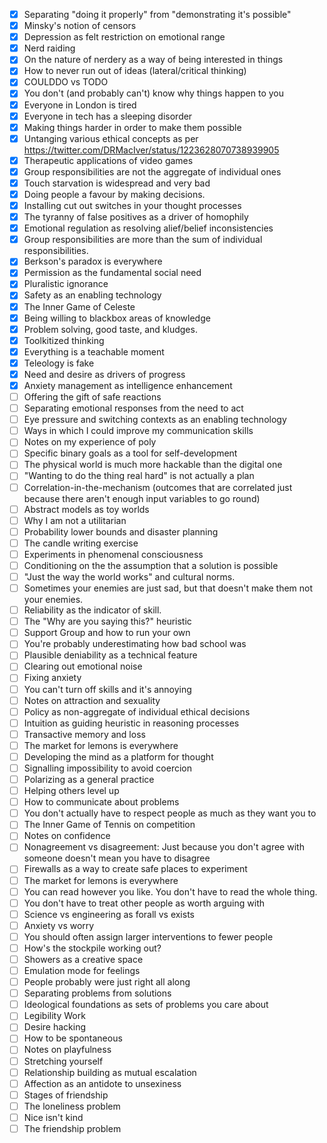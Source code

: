 * [x] Separating "doing it properly" from "demonstrating it's possible"
* [x] Minsky's notion of censors
* [x] Depression as felt restriction on emotional range
* [x] Nerd raiding
* [x] On the nature of nerdery as a way of being interested in things
* [x] How to never run out of ideas (lateral/critical thinking)
* [x] COULDDO vs TODO
* [x] You don't (and probably can't) know why things happen to you
* [x] Everyone in London is tired
* [x] Everyone in tech has a sleeping disorder
* [x] Making things harder in order to make them possible
* [x] Untanging various ethical concepts as per https://twitter.com/DRMacIver/status/1223628070738939905
* [x] Therapeutic applications of video games
* [x] Group responsibilities are not the aggregate of individual ones
* [x] Touch starvation is widespread and very bad
* [x] Doing people a favour by making decisions.
* [x] Installing cut out switches in your thought processes
* [x] The tyranny of false positives as a driver of homophily
* [x] Emotional regulation as resolving alief/belief inconsistencies
* [x] Group responsibilities are more than the sum of individual responsibilities.
* [x] Berkson's paradox is everywhere
* [x] Permission as the fundamental social need
* [x] Pluralistic ignorance
* [x] Safety as an enabling technology
* [x] The Inner Game of Celeste
* [x] Being willing to blackbox areas of knowledge
* [x] Problem solving, good taste, and kludges.
* [x] Toolkitized thinking
* [x] Everything is a teachable moment
* [x] Teleology is fake
* [x] Need and desire as drivers of progress
* [x] Anxiety management as intelligence enhancement
* [ ] Offering the gift of safe reactions
* [ ] Separating emotional responses from the need to act
* [ ] Eye pressure and switching contexts as an enabling technology
* [ ] Ways in which I could improve my communication skills
* [ ] Notes on my experience of poly
* [ ] Specific binary goals as a tool for self-development
* [ ] The physical world is much more hackable than the digital one
* [ ] "Wanting to do the thing real hard" is not actually a plan
* [ ] Correlation-in-the-mechanism (outcomes that are correlated just because there aren't enough input variables to go round)
* [ ] Abstract models as toy worlds
* [ ] Why I am not a utilitarian
* [ ] Probability lower bounds and disaster planning
* [ ] The candle writing exercise
* [ ] Experiments in phenomenal consciousness
* [ ] Conditioning on the the assumption that a solution is possible
* [ ] "Just the way the world works" and cultural norms.
* [ ] Sometimes your enemies are just sad, but that doesn't make them not your enemies.
* [ ] Reliability as the indicator of skill.
* [ ] The "Why are you saying this?" heuristic
* [ ] Support Group and how to run your own
* [ ] You're probably underestimating how bad school was
* [ ] Plausible deniability as a technical feature
* [ ] Clearing out emotional noise
* [ ] Fixing anxiety
* [ ] You can't turn off skills and it's annoying
* [ ] Notes on attraction and sexuality
* [ ] Policy as non-aggregate of individual ethical decisions
* [ ] Intuition as guiding heuristic in reasoning processes
* [ ] Transactive memory and loss
* [ ] The market for lemons is everywhere
* [ ] Developing the mind as a platform for thought
* [ ] Signalling impossibility to avoid coercion
* [ ] Polarizing as a general practice
* [ ] Helping others level up
* [ ] How to communicate about problems
* [ ] You don't actually have to respect people as much as they want you to
* [ ] The Inner Game of Tennis on competition
* [ ] Notes on confidence
* [ ] Nonagreement vs disagreement: Just because you don't agree with someone doesn't mean you have to disagree
* [ ] Firewalls as a way to create safe places to experiment
* [ ] The market for lemons is everywhere
* [ ] You can read however you like. You don't have to read the whole thing.
* [ ] You don't have to treat other people as worth arguing with
* [ ] Science vs engineering as forall vs exists
* [ ] Anxiety vs worry
* [ ] You should often assign larger interventions to fewer people
* [ ] How's the stockpile working out?
* [ ] Showers as a creative space
* [ ] Emulation mode for feelings
* [ ] People probably were just right all along
* [ ] Separating problems from solutions
* [ ] Ideological foundations as sets of problems you care about
* [ ] Legibility Work
* [ ] Desire hacking
* [ ] How to be spontaneous
* [ ] Notes on playfulness
* [ ] Stretching yourself
* [ ] Relationship building as mutual escalation
* [ ] Affection as an antidote to unsexiness
* [ ] Stages of friendship
* [ ] The loneliness problem
* [ ] Nice isn't kind
* [ ] The friendship problem
